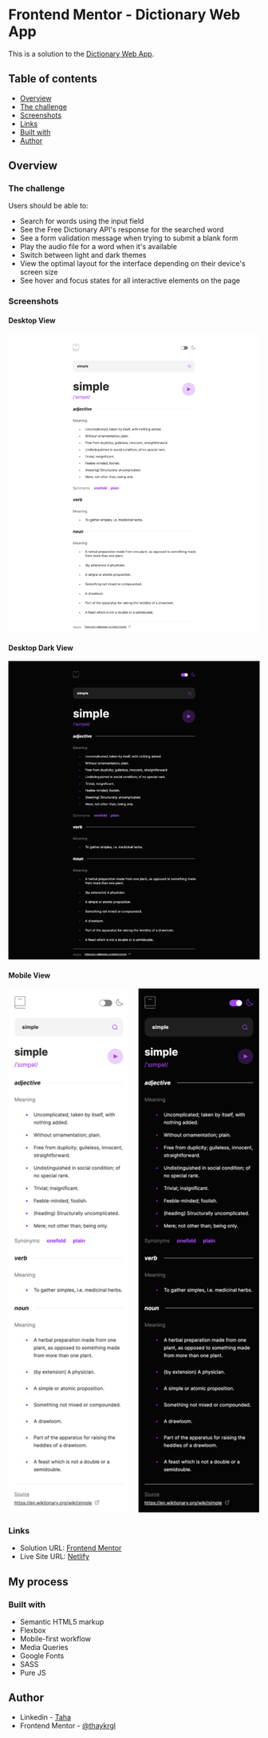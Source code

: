# Frontend Mentor - Dictionary Web App

This is a solution to the [Dictionary Web App](https://www.frontendmentor.io/challenges/dictionary-web-app-h5wwnyuKFL).

## Table of contents

- [Overview](#overview)
- [The challenge](#the-challenge)
- [Screenshots](#screenshots)
- [Links](#links)
- [Built with](#built-with)
- [Author](#author)

## Overview

### The challenge

Users should be able to:

- Search for words using the input field
- See the Free Dictionary API's response for the searched word
- See a form validation message when trying to submit a blank form
- Play the audio file for a word when it's available
- Switch between light and dark themes
- View the optimal layout for the interface depending on their device's screen size
- See hover and focus states for all interactive elements on the page


### Screenshots

#### Desktop View
<img src="./images/desktop.png" alt="">

#### Desktop Dark View
<img src="./images/desktop-dark.png" alt="">

#### Mobile View

  <img src="./images/mobile.png" alt="" style = "width: 48%; object-fit: cover; padding-right: 3%;"> <img src="./images/mobile-dark.png" alt="" style = "width: 48%; object-fit: cover">


### Links

- Solution URL: [Frontend Mentor](https://www.frontendmentor.io/profile/thaykrgl)
- Live Site URL: [Netlify](https://dictionary-web-app-frontend-mentor.netlify.app/)

## My process

### Built with

- Semantic HTML5 markup
- Flexbox
- Mobile-first workflow
- Media Queries
- Google Fonts
- SASS
- Pure JS

## Author

- Linkedin - [Taha](https://www.linkedin.com/in/tahaaykiroglu)
- Frontend Mentor - [@thaykrgl](https://www.frontendmentor.io/profile/thaykrgl)
